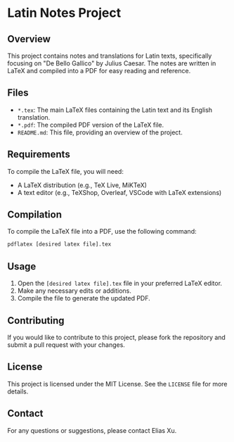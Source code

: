 # Latin Notes Project

## Overview

This project contains notes and translations for Latin texts, specifically focusing on "De Bello Gallico" by Julius Caesar. The notes are written in LaTeX and compiled into a PDF for easy reading and reference.

## Files

- `*.tex`: The main LaTeX files containing the Latin text and its English translation.
- `*.pdf`: The compiled PDF version of the LaTeX file.
- `README.md`: This file, providing an overview of the project.

## Requirements

To compile the LaTeX file, you will need:

- A LaTeX distribution (e.g., TeX Live, MiKTeX)
- A text editor (e.g., TeXShop, Overleaf, VSCode with LaTeX extensions)

## Compilation

To compile the LaTeX file into a PDF, use the following command:

```sh
pdflatex [desired latex file].tex
```

## Usage

1. Open the `[desired latex file].tex` file in your preferred LaTeX editor.
2. Make any necessary edits or additions.
3. Compile the file to generate the updated PDF.

## Contributing

If you would like to contribute to this project, please fork the repository and submit a pull request with your changes.

## License

This project is licensed under the MIT License. See the `LICENSE` file for more details.

## Contact

For any questions or suggestions, please contact Elias Xu.
